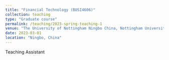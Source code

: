 ```yaml
---
title: "Financial Technology (BUSI4606)"
collection: teaching
type: "Graduate course"
permalink: /teaching/2023-spring-teaching-1
venue: "The University of Nottingham Ningbo China, Nottingham University Business School China"
date: 2023-03-01
location: "Ningbo, China"
---
```



Teaching Assistant


<!-- 
This is a description of a teaching experience. You can use markdown like any other post.

Heading 1
======

Heading 2
======

Heading 3
======
-->

